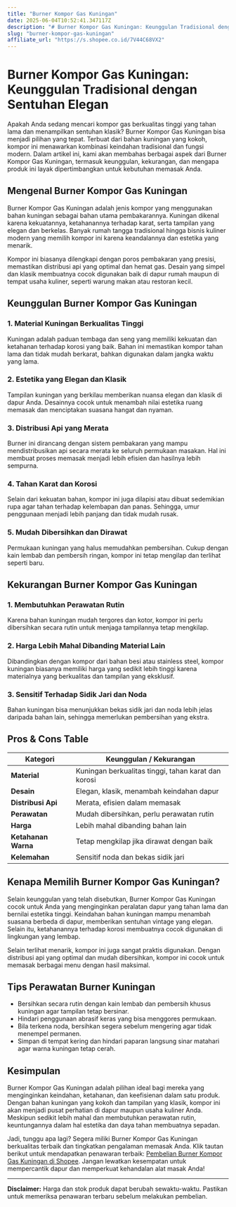 ```yaml
---
title: "Burner Kompor Gas Kuningan"
date: 2025-06-04T10:52:41.347117Z
description: "# Burner Kompor Gas Kuningan: Keunggulan Tradisional dengan Sentuhan Elegan..."
slug: "burner-kompor-gas-kuningan"
affiliate_url: "https://s.shopee.co.id/7V44C68VX2"
---
```

# Burner Kompor Gas Kuningan: Keunggulan Tradisional dengan Sentuhan Elegan

Apakah Anda sedang mencari kompor gas berkualitas tinggi yang tahan lama dan menampilkan sentuhan klasik? Burner Kompor Gas Kuningan bisa menjadi pilihan yang tepat. Terbuat dari bahan kuningan yang kokoh, kompor ini menawarkan kombinasi keindahan tradisional dan fungsi modern. Dalam artikel ini, kami akan membahas berbagai aspek dari Burner Kompor Gas Kuningan, termasuk keunggulan, kekurangan, dan mengapa produk ini layak dipertimbangkan untuk kebutuhan memasak Anda.

## Mengenal Burner Kompor Gas Kuningan

Burner Kompor Gas Kuningan adalah jenis kompor yang menggunakan bahan kuningan sebagai bahan utama pembakarannya. Kuningan dikenal karena kekuatannya, ketahanannya terhadap karat, serta tampilan yang elegan dan berkelas. Banyak rumah tangga tradisional hingga bisnis kuliner modern yang memilih kompor ini karena keandalannya dan estetika yang menarik.

Kompor ini biasanya dilengkapi dengan poros pembakaran yang presisi, memastikan distribusi api yang optimal dan hemat gas. Desain yang simpel dan klasik membuatnya cocok digunakan baik di dapur rumah maupun di tempat usaha kuliner, seperti warung makan atau restoran kecil.

## Keunggulan Burner Kompor Gas Kuningan

### 1. Material Kuningan Berkualitas Tinggi
Kuningan adalah paduan tembaga dan seng yang memiliki kekuatan dan ketahanan terhadap korosi yang baik. Bahan ini memastikan kompor tahan lama dan tidak mudah berkarat, bahkan digunakan dalam jangka waktu yang lama.

### 2. Estetika yang Elegan dan Klasik
Tampilan kuningan yang berkilau memberikan nuansa elegan dan klasik di dapur Anda. Desainnya cocok untuk menambah nilai estetika ruang memasak dan menciptakan suasana hangat dan nyaman.

### 3. Distribusi Api yang Merata
Burner ini dirancang dengan sistem pembakaran yang mampu mendistribusikan api secara merata ke seluruh permukaan masakan. Hal ini membuat proses memasak menjadi lebih efisien dan hasilnya lebih sempurna.

### 4. Tahan Karat dan Korosi
Selain dari kekuatan bahan, kompor ini juga dilapisi atau dibuat sedemikian rupa agar tahan terhadap kelembapan dan panas. Sehingga, umur penggunaan menjadi lebih panjang dan tidak mudah rusak.

### 5. Mudah Dibersihkan dan Dirawat
Permukaan kuningan yang halus memudahkan pembersihan. Cukup dengan kain lembab dan pembersih ringan, kompor ini tetap mengilap dan terlihat seperti baru.

## Kekurangan Burner Kompor Gas Kuningan

### 1. Membutuhkan Perawatan Rutin
Karena bahan kuningan mudah tergores dan kotor, kompor ini perlu dibersihkan secara rutin untuk menjaga tampilannya tetap mengkilap.

### 2. Harga Lebih Mahal Dibanding Material Lain
Dibandingkan dengan kompor dari bahan besi atau stainless steel, kompor kuningan biasanya memiliki harga yang sedikit lebih tinggi karena materialnya yang berkualitas dan tampilan yang eksklusif.

### 3. Sensitif Terhadap Sidik Jari dan Noda
Bahan kuningan bisa menunjukkan bekas sidik jari dan noda lebih jelas daripada bahan lain, sehingga memerlukan pembersihan yang ekstra.

## Pros & Cons Table

| Kategori                | Keunggulan / Kekurangan                                |
|-------------------------|--------------------------------------------------------|
| **Material**           | Kuningan berkualitas tinggi, tahan karat dan korosi  |
| **Desain**             | Elegan, klasik, menambah keindahan dapur             |
| **Distribusi Api**     | Merata, efisien dalam memasak                        |
| **Perawatan**          | Mudah dibersihkan, perlu perawatan rutin            |
| **Harga**              | Lebih mahal dibanding bahan lain                     |
| **Ketahanan Warna**     | Tetap mengkilap jika dirawat dengan baik          |
| **Kelemahan**           | Sensitif noda dan bekas sidik jari                  |

## Kenapa Memilih Burner Kompor Gas Kuningan?

Selain keunggulan yang telah disebutkan, Burner Kompor Gas Kuningan cocok untuk Anda yang menginginkan peralatan dapur yang tahan lama dan bernilai estetika tinggi. Keindahan bahan kuningan mampu menambah suasana berbeda di dapur, memberikan sentuhan vintage yang elegan. Selain itu, ketahanannya terhadap korosi membuatnya cocok digunakan di lingkungan yang lembap.

Selain terlihat menarik, kompor ini juga sangat praktis digunakan. Dengan distribusi api yang optimal dan mudah dibersihkan, kompor ini cocok untuk memasak berbagai menu dengan hasil maksimal.

## Tips Perawatan Burner Kuningan

- Bersihkan secara rutin dengan kain lembab dan pembersih khusus kuningan agar tampilan tetap bersinar.
- Hindari penggunaan abrasif keras yang bisa menggores permukaan.
- Bila terkena noda, bersihkan segera sebelum mengering agar tidak menempel permanen.
- Simpan di tempat kering dan hindari paparan langsung sinar matahari agar warna kuningan tetap cerah.

## Kesimpulan

Burner Kompor Gas Kuningan adalah pilihan ideal bagi mereka yang menginginkan keindahan, ketahanan, dan keefisienan dalam satu produk. Dengan bahan kuningan yang kokoh dan tampilan yang klasik, kompor ini akan menjadi pusat perhatian di dapur maupun usaha kuliner Anda. Meskipun sedikit lebih mahal dan membutuhkan perawatan rutin, keuntungannya dalam hal estetika dan daya tahan membuatnya sepadan.

Jadi, tunggu apa lagi? Segera miliki Burner Kompor Gas Kuningan berkualitas terbaik dan tingkatkan pengalaman memasak Anda. Klik tautan berikut untuk mendapatkan penawaran terbaik: [Pembelian Burner Kompor Gas Kuningan di Shopee](https://s.shopee.co.id/7V44C68VX2). Jangan lewatkan kesempatan untuk mempercantik dapur dan memperkuat kehandalan alat masak Anda!

---

**Disclaimer:** Harga dan stok produk dapat berubah sewaktu-waktu. Pastikan untuk memeriksa penawaran terbaru sebelum melakukan pembelian.